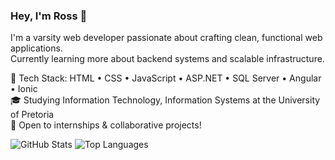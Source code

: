 ### Hey, I'm Ross 👋  
I'm a varsity web developer passionate about crafting clean, functional web applications.  
Currently learning more about backend systems and scalable infrastructure.

🔧 Tech Stack: HTML • CSS • JavaScript • ASP.NET • SQL Server • Angular • Ionic  
🎓 Studying Information Technology, Information Systems at the University of Pretoria  
💼 Open to internships & collaborative projects!

![GitHub Stats](https://github-readme-stats.vercel.app/api?username=Ross-Mildenhall&show_icons=true&theme=radical)
![Top Languages](https://github-readme-stats.vercel.app/api/top-langs/?username=Ross-Mildenhall&layout=compact&theme=radical)
